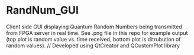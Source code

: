 # RandNum_GUI
Client side GUI displaying Quantum Random Numbers being transmitted from FPGA server in real time. See .png file in this repo for example output (top plot is random value vs. time received, bottom plot is ditrubution of random values). 
// Developed using QtCreator and QCustomPlot library
